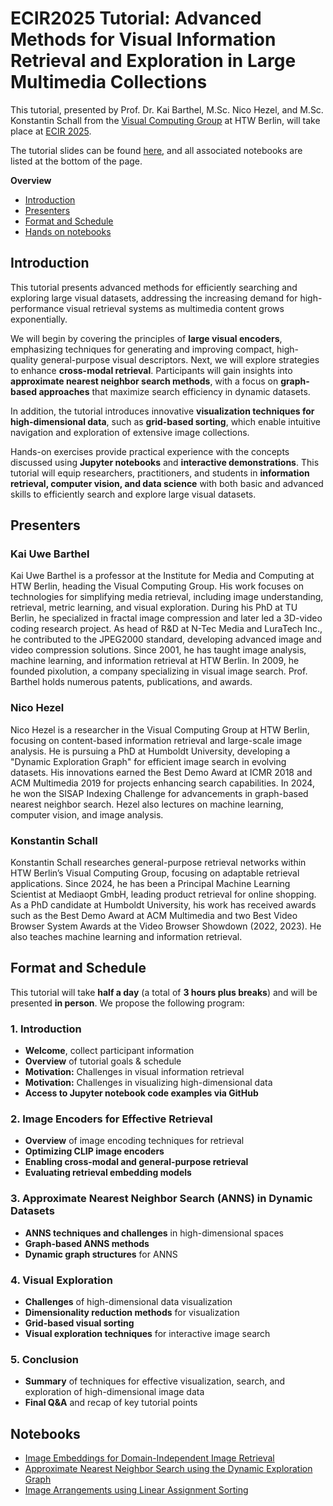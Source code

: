 # ECIR2025 Tutorial: Advanced Methods for Visual Information Retrieval and Exploration in Large Multimedia Collections

This tutorial, presented by Prof. Dr. Kai Barthel, M.Sc. Nico Hezel, and M.Sc. Konstantin Schall from the [Visual Computing Group](https://visual-computing.com/) at HTW Berlin, will take place at [ECIR 2025](https://ecir2025.eu/). 

The tutorial slides can be found [here](https://docs.google.com/presentation/d/1LyVHJdSKILwAmz4qe6F3AUpSLWqUnHBz39pTgq1DLXM/edit?usp=sharing), and all associated notebooks are listed at the bottom of the page.

**Overview**
- [Introduction](#introduction)
- [Presenters](#presenters)
- [Format and Schedule](#format-and-schedule)
- [Hands on notebooks](#notebooks)



## Introduction
This tutorial presents advanced methods for efficiently searching and exploring large visual datasets, addressing the increasing demand for high-performance visual retrieval systems as multimedia content grows exponentially.

We will begin by covering the principles of **large visual encoders**, emphasizing techniques for generating and improving compact, high-quality general-purpose visual descriptors. Next, we will explore strategies to enhance **cross-modal retrieval**. Participants will gain insights into **approximate nearest neighbor search methods**, with a focus on **graph-based approaches** that maximize search efficiency in dynamic datasets.

In addition, the tutorial introduces innovative **visualization techniques for high-dimensional data**, such as **grid-based sorting**, which enable intuitive navigation and exploration of extensive image collections.

Hands-on exercises provide practical experience with the concepts discussed using **Jupyter notebooks** and **interactive demonstrations**. This tutorial will equip researchers, practitioners, and students in **information retrieval, computer vision, and data science** with both basic and advanced skills to efficiently search and explore large visual datasets.

## **Presenters**

### **Kai Uwe Barthel**  
Kai Uwe Barthel is a professor at the Institute for Media and Computing at HTW Berlin, heading the Visual Computing Group. His work focuses on technologies for simplifying media retrieval, including image understanding, retrieval, metric learning, and visual exploration. During his PhD at TU Berlin, he specialized in fractal image compression and later led a 3D-video coding research project. As head of R&D at N-Tec Media and LuraTech Inc., he contributed to the JPEG2000 standard, developing advanced image and video compression solutions. Since 2001, he has taught image analysis, machine learning, and information retrieval at HTW Berlin. In 2009, he founded pixolution, a company specializing in visual image search. Prof. Barthel holds numerous patents, publications, and awards.

### **Nico Hezel**  
Nico Hezel is a researcher in the Visual Computing Group at HTW Berlin, focusing on content-based information retrieval and large-scale image analysis. He is pursuing a PhD at Humboldt University, developing a "Dynamic Exploration Graph" for efficient image search in evolving datasets. His innovations earned the Best Demo Award at ICMR 2018 and ACM Multimedia 2019 for projects enhancing search capabilities. In 2024, he won the SISAP Indexing Challenge for advancements in graph-based nearest neighbor search. Hezel also lectures on machine learning, computer vision, and image analysis.

### **Konstantin Schall**  
Konstantin Schall researches general-purpose retrieval networks within HTW Berlin’s Visual Computing Group, focusing on adaptable retrieval applications. Since 2024, he has been a Principal Machine Learning Scientist at Mediaopt GmbH, leading product retrieval for online shopping. As a PhD candidate at Humboldt University, his work has received awards such as the Best Demo Award at ACM Multimedia and two Best Video Browser System Awards at the Video Browser Showdown (2022, 2023). He also teaches machine learning and information retrieval.



## Format and Schedule

This tutorial will take **half a day** (a total of **3 hours plus breaks**) and will be presented **in person**. We propose the following program:

### 1. Introduction
- **Welcome**, collect participant information  
- **Overview** of tutorial goals & schedule  
- **Motivation:** Challenges in visual information retrieval  
- **Motivation:** Challenges in visualizing high-dimensional data  
- **Access to Jupyter notebook code examples via GitHub**  

### 2. Image Encoders for Effective Retrieval
- **Overview** of image encoding techniques for retrieval  
- **Optimizing CLIP image encoders**  
- **Enabling cross-modal and general-purpose retrieval**  
- **Evaluating retrieval embedding models**  

### 3. Approximate Nearest Neighbor Search (ANNS) in Dynamic Datasets
- **ANNS techniques and challenges** in high-dimensional spaces  
- **Graph-based ANNS methods**  
- **Dynamic graph structures** for ANNS  

### 4. Visual Exploration
- **Challenges** of high-dimensional data visualization  
- **Dimensionality reduction methods** for visualization  
- **Grid-based visual sorting**  
- **Visual exploration techniques** for interactive image search  

### 5. Conclusion
- **Summary** of techniques for effective visualization, search, and exploration of high-dimensional image data  
- **Final Q&A** and recap of key tutorial points

## Notebooks

- [Image Embeddings for Domain-Independent Image Retrieval](https://colab.research.google.com/drive/1OS6_ZJgspG2uT025jpLy9wpRn1TNv6KJ)
- [Approximate Nearest Neighbor Search using the Dynamic Exploration Graph](https://colab.research.google.com/drive/1O1OjouD0lv7zFxTQp9rMRlbVWHDlRCCc)
- [Image Arrangements using Linear Assignment Sorting](https://colab.research.google.com/drive/1NzwQBlMfmHWunl0OSrqFdJKeK4nIdu-s)


